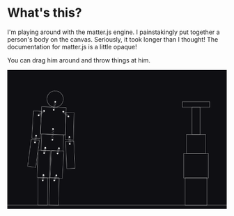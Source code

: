 # What's this?

I'm playing around with the matter.js engine. I painstakingly put together a person's body on the canvas. Seriously, it took longer than I thought! The documentation for matter.js is a little opaque! 

You can drag him around and throw things at him. 

![dude](./matter_exp.png)
